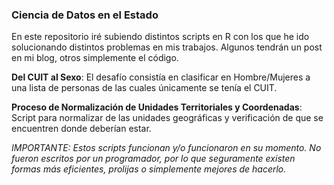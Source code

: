 ### Ciencia de Datos en el Estado

En este repositorio iré subiendo distintos scripts en R con los que he ido solucionando distintos problemas en mis trabajos. Algunos tendrán un post en mi blog, otros simplemente el código.

**Del CUIT al Sexo**: El desafío consistía en clasificar en Hombre/Mujeres a una lista de personas de las cuales únicamente se tenía el CUIT. 

**Proceso de Normalización de Unidades Territoriales y Coordenadas**: Script para normalizar de las unidades geográficas y verificación de que se encuentren donde deberían estar.


_*IMPORTANTE: Estos scripts funcionan y/o funcionaron en su momento. No fueron escritos por un programador, por lo que seguramente existen formas más eficientes, prolijas o simplemente mejores de hacerlo.*_

